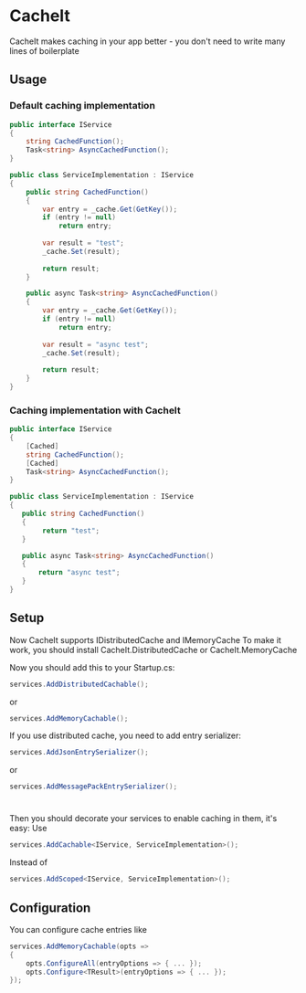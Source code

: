 # CacheIt
CacheIt makes caching in your app better - you don't need to write many lines of boilerplate

## Usage
### Default caching implementation
```c#
public interface IService
{
    string CachedFunction();
    Task<string> AsyncCachedFunction();
}

public class ServiceImplementation : IService
{    
    public string CachedFunction()
    {
        var entry = _cache.Get(GetKey());
        if (entry != null)
            return entry;
        
        var result = "test";
        _cache.Set(result);
        
        return result;
    }

    public async Task<string> AsyncCachedFunction()
    {
        var entry = _cache.Get(GetKey());
        if (entry != null)
            return entry;
        
        var result = "async test";
        _cache.Set(result);
        
        return result;
    }
}
```
### Caching implementation with CacheIt
```c#
public interface IService
{
    [Cached]
    string CachedFunction();
    [Cached]
    Task<string> AsyncCachedFunction();
}

public class ServiceImplementation : IService
{    
   public string CachedFunction()
   {
        return "test";
   }

   public async Task<string> AsyncCachedFunction()
   {
       return "async test";
   }
}
```
## Setup
Now CacheIt supports IDistributedCache and IMemoryCache
To make it work, you should install CacheIt.DistributedCache or CacheIt.MemoryCache

Now you should add this to your Startup.cs:
```c#
services.AddDistributedCachable();
```
or
```c#
services.AddMemoryCachable();
```

If you use distributed cache, you need to add entry serializer:
```c#
services.AddJsonEntrySerializer();
```
or
```c#
services.AddMessagePackEntrySerializer();
```
#
Then you should decorate your services to enable caching in them, it's easy:
Use
```c#
services.AddCachable<IService, ServiceImplementation>();
```
Instead of
```c#
services.AddScoped<IService, ServiceImplementation>();
```
## Configuration
You can configure cache entries like
```c#
services.AddMemoryCachable(opts => 
{
    opts.ConfigureAll(entryOptions => { ... });
    opts.Configure<TResult>(entryOptions => { ... });
});
```
